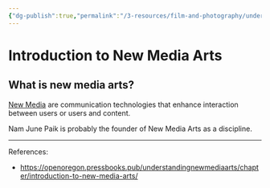 ```yaml
---
{"dg-publish":true,"permalink":"/3-resources/film-and-photography/understanding-new-media-arts/","tags":["🌱_Processing","newmedia","artresearch"],"updated":"2025-10-18T23:14:10.118-07:00"}
---
```


# Introduction to New Media Arts
## What is new media arts?

[New Media](https://en.wikipedia.org/wiki/New_media) are communication technologies that enhance interaction between users or users and content.

Nam June Paik is probably the founder of New Media Arts as a discipline.

---
References:
- https://openoregon.pressbooks.pub/understandingnewmediaarts/chapter/introduction-to-new-media-arts/